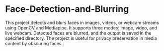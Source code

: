 # Face-Detection-and-Blurring
This project detects and blurs faces in images, videos, or webcam streams using OpenCV and Mediapipe. It supports three modes: image, video, and live webcam. Detected faces are blurred, and the output is saved in the specified directory. The project is useful for privacy preservation in media content by obscuring faces.
